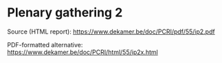 # Plenary gathering 2

Source (HTML report): https://www.dekamer.be/doc/PCRI/pdf/55/ip2.pdf

PDF-formatted alternative: https://www.dekamer.be/doc/PCRI/html/55/ip2x.html


